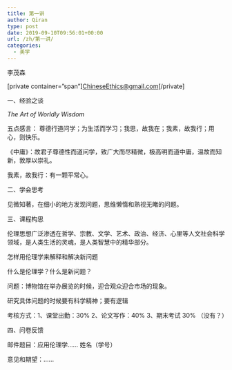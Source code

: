 ```yaml
---
title: 第一讲
author: Qiran
type: post
date: 2019-09-10T09:56:01+00:00
url: /zh/第一讲/
categories:
  - 美学
---
```

李茂森

[private container=&#8221;span&#8221;]ChineseEthics@gmail.com[/private]

一、经验之谈

_The Art of Worldly Wisdom_

五点感言： 尊德行道问学；为生活而学习；我思，故我在；我素，故我行；用心，则快乐。

《中庸》：故君子尊德性而道问学，致广大而尽精微，极高明而道中庸，温故而知新，敦厚以崇礼。

我素，故我行：有一颗平常心。

二、学会思考

见微知著，在细小的地方发现问题，思维懒惰和熟视无睹的问题。

三、课程构思

伦理思想广泛渗透在哲学、宗教、文学、艺术、政治、经济、心里等人文社会科学领域，是人类生活的灵魂，是人类智慧中的精华部分。

怎样用伦理学来解释和解决新问题

什么是伦理学？什么是新问题？

问题：博物馆在举办展览的时候，迎合观众迎合市场的现象。

研究具体问题的时候要有科学精神；要有逻辑

考核方式：1、课堂出勤：30% 2、论文写作：40% 3、期末考试 30% （没有？）

四、问卷反馈

邮件题目：应用伦理学…… 姓名（学号）

意见和期望：……
